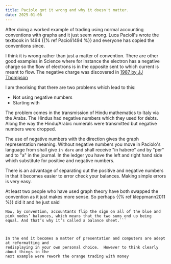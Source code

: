 ```yaml
---
title: Paciolo got it wrong and why it doesn't matter.
date: 2025-01-06
---
```


After doing a worked example of trading using normal accounting conventions with graphs and it
 just seem wrong.  Luca Pacioli's wrote the textbook in 1494 {{% ref Pacioli1494 %}} and everyone has copied
 the conventions since.

I think it is wrong rather than just a matter of convention.  There are other good examples in
Science where for instance the electron has a negative charge so the flow of electrons is in the
opposite sent to which current is meant to flow.  The negative charge was discovered in 
[1987 by JJ Thompson](https://en.wikipedia.org/wiki/Electron)

I am theorising that there are two problems which lead to this:

- Not using negative numbers
- Starting with 

The problem comes in the transmission of Hindu mathematics to Italy via the Arabs.  The Hindus had
negative numbers which they used for debts.  Along the way the Hindu/Arabic numerals were
transmitted but negative numbers were dropped. 

The use of negative numbers with the direction gives the graph representation meaning.
Without negative numbers you move in Paciolo's language from shall give `in dare` and
shall receive "in habere" and by "per" and to "a" in the journal.  In the ledger you have the
left and right hand side which substitute for positive and negative numbers.

There is an advantage of separating out the positive and negative numbers in that it becomes easier
to error check your balances.  Making simple errors is very easy.

At least two people who have used graph theory have both swapped the convention as it just
makes more sense.  So perhaps {{% ref kleppmann2011 %}} did it and he just said 
```
Now, by convention, accountants flip the sign on all of the blue and pink nodes’ balances, which means that the two sums end up being equal. And that’s why it’s called a balance sheet.```



In the end it becomes a matter of presentation and computers are adept at reformatting and
redisplaying in your own personal choice.  However to think clearly about things in the
next example were rework the orange trading with money 